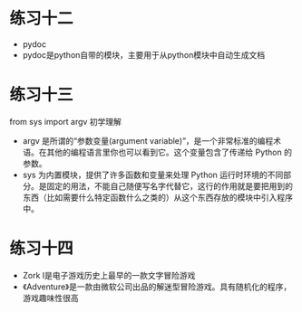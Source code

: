 # 练习十二

- pydoc 
- pydoc是python自带的模块，主要用于从python模块中自动生成文档

# 练习十三

from  sys import  argv  初学理解
- argv 是所谓的“参数变量(argument variable)”，是一个非常标准的编程术语。在其他的编程语言里你也可以看到它。这个变量包含了传递给 Python 的参数。
- sys 为内置模块，提供了许多函数和变量来处理 Python 运行时环境的不同部分。是固定的用法，不能自己随便写名字代替它，这行的作用就是要把用到的东西（比如需要什么特定函数什么之类的）从这个东西存放的模块中引入程序中。


# 练习十四

- Zork I是电子游戏历史上最早的一款文字冒险游戏
- 《Adventure》是一款由微软公司出品的解迷型冒险游戏。具有随机化的程序，游戏趣味性很高
